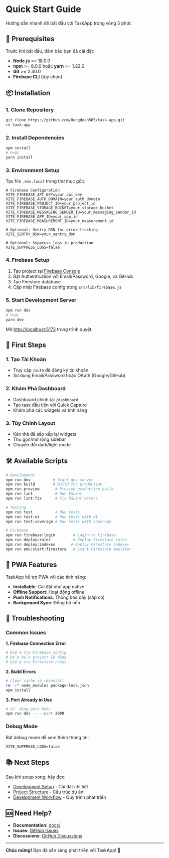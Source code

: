 # Quick Start Guide

Hướng dẫn nhanh để bắt đầu với TaskApp trong vòng 5 phút.

## 🚀 Prerequisites

Trước khi bắt đầu, đảm bảo bạn đã cài đặt:

- **Node.js** >= 18.0.0
- **npm** >= 8.0.0 hoặc **yarn** >= 1.22.0
- **Git** >= 2.30.0
- **Firebase CLI** (tùy chọn)

## 📦 Installation

### 1. Clone Repository

```bash
git clone https://github.com/Hungdoan565/task-app.git
cd task-app
```

### 2. Install Dependencies

```bash
npm install
# hoặc
yarn install
```

### 3. Environment Setup

Tạo file `.env.local` trong thư mục gốc:

```env
# Firebase Configuration
VITE_FIREBASE_API_KEY=your_api_key
VITE_FIREBASE_AUTH_DOMAIN=your_auth_domain
VITE_FIREBASE_PROJECT_ID=your_project_id
VITE_FIREBASE_STORAGE_BUCKET=your_storage_bucket
VITE_FIREBASE_MESSAGING_SENDER_ID=your_messaging_sender_id
VITE_FIREBASE_APP_ID=your_app_id
VITE_FIREBASE_MEASUREMENT_ID=your_measurement_id

# Optional: Sentry DSN for error tracking
VITE_SENTRY_DSN=your_sentry_dsn

# Optional: Suppress logs in production
VITE_SUPPRESS_LOGS=false
```

### 4. Firebase Setup

1. Tạo project tại [Firebase Console](https://console.firebase.google.com/)
2. Bật Authentication với Email/Password, Google, và GitHub
3. Tạo Firestore database
4. Cập nhật Firebase config trong `src/lib/firebase.js`

### 5. Start Development Server

```bash
npm run dev
# hoặc
yarn dev
```

Mở [http://localhost:5173](http://localhost:5173) trong trình duyệt.

## 🎯 First Steps

### 1. Tạo Tài Khoản

- Truy cập `/auth` để đăng ký tài khoản
- Sử dụng Email/Password hoặc OAuth (Google/GitHub)

### 2. Khám Phá Dashboard

- Dashboard chính tại `/dashboard`
- Tạo task đầu tiên với Quick Capture
- Khám phá các widgets và tính năng

### 3. Tùy Chỉnh Layout

- Kéo thả để sắp xếp lại widgets
- Thu gọn/mở rộng sidebar
- Chuyển đổi dark/light mode

## 🛠️ Available Scripts

```bash
# Development
npm run dev          # Start dev server
npm run build        # Build for production
npm run preview       # Preview production build
npm run lint          # Run ESLint
npm run lint:fix      # Fix ESLint errors

# Testing
npm run test          # Run tests
npm run test:ui       # Run tests with UI
npm run test:coverage # Run tests with coverage

# Firebase
npm run firebase:login        # Login to Firebase
npm run deploy:rules          # Deploy Firestore rules
npm run deploy:indexes       # Deploy Firestore indexes
npm run emu:start:firestore   # Start Firestore emulator
```

## 📱 PWA Features

TaskApp hỗ trợ PWA với các tính năng:

- **Installable**: Cài đặt như app native
- **Offline Support**: Hoạt động offline
- **Push Notifications**: Thông báo đẩy (sắp có)
- **Background Sync**: Đồng bộ nền

## 🔧 Troubleshooting

### Common Issues

**1. Firebase Connection Error**
```bash
# Kiểm tra Firebase config
# Đảm bảo project ID đúng
# Kiểm tra Firestore rules
```

**2. Build Errors**
```bash
# Clear cache và reinstall
rm -rf node_modules package-lock.json
npm install
```

**3. Port Already in Use**
```bash
# Sử dụng port khác
npm run dev -- --port 3000
```

### Debug Mode

Bật debug mode để xem thêm thông tin:

```env
VITE_SUPPRESS_LOGS=false
```

## 📚 Next Steps

Sau khi setup xong, hãy đọc:

- [Development Setup](./development-setup.md) - Cài đặt chi tiết
- [Project Structure](./project-structure.md) - Cấu trúc dự án
- [Development Workflow](../development/workflow.md) - Quy trình phát triển

## 🆘 Need Help?

- **Documentation**: [docs/](../README.md)
- **Issues**: [GitHub Issues](https://github.com/Hungdoan565/task-app/issues)
- **Discussions**: [GitHub Discussions](https://github.com/Hungdoan565/task-app/discussions)

---

**Chúc mừng!** Bạn đã sẵn sàng phát triển với TaskApp! 🎉
